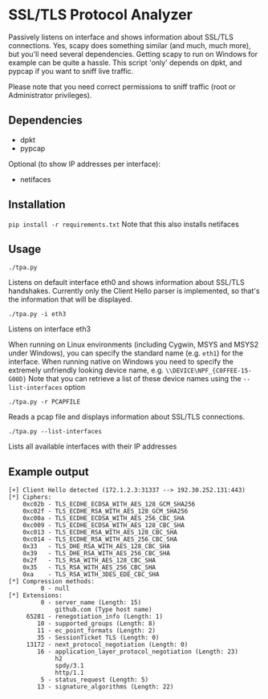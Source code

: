 # SSL/TLS Protocol Analyzer
Passively listens on interface and shows information about SSL/TLS connections.
Yes, scapy does something similar (and much, much more), but you'll need several dependencies. Getting scapy to run on Windows for example can be quite a hassle.
This script 'only' depends on dpkt, and pypcap if you want to sniff live traffic.

Please note that you need correct permissions to sniff traffic (root or Administrator privileges).


Dependencies
------------
+ dpkt
+ pypcap

Optional (to show IP addresses per interface):
+ netifaces


Installation
------------
```pip install -r requirements.txt```
Note that this also installs netifaces


Usage
----
```
./tpa.py
```
Listens on default interface eth0 and shows information about SSL/TLS handshakes. Currently only the Client Hello parser is implemented, so that's the information that will be displayed.

```
./tpa.py -i eth3
```

Listens on interface eth3

When running on Linux environments (including Cygwin, MSYS and MSYS2 under Windows), you can specify the standard name (e.g. `eth1`) for the interface.
When running native on Windows you need to specify the extremely unfriendly looking device name, e.g. `\\DEVICE\NPF_{C0FFEE-15-G00D}`
Note that you can retrieve a list of these device names using the `--list-interfaces` option

```
./tpa.py -r PCAPFILE
```
Reads a pcap file and displays information about SSL/TLS connections.

```
./tpa.py --list-interfaces
```
Lists all available interfaces with their IP addresses 

Example output
--------------
```
[+] Client Hello detected (172.1.2.3:31337 --> 192.30.252.131:443)
[*] Ciphers:
    0xc02b - TLS_ECDHE_ECDSA_WITH_AES_128_GCM_SHA256
    0xc02f - TLS_ECDHE_RSA_WITH_AES_128_GCM_SHA256
    0xc00a - TLS_ECDHE_ECDSA_WITH_AES_256_CBC_SHA
    0xc009 - TLS_ECDHE_ECDSA_WITH_AES_128_CBC_SHA
    0xc013 - TLS_ECDHE_RSA_WITH_AES_128_CBC_SHA
    0xc014 - TLS_ECDHE_RSA_WITH_AES_256_CBC_SHA
    0x33   - TLS_DHE_RSA_WITH_AES_128_CBC_SHA
    0x39   - TLS_DHE_RSA_WITH_AES_256_CBC_SHA
    0x2f   - TLS_RSA_WITH_AES_128_CBC_SHA
    0x35   - TLS_RSA_WITH_AES_256_CBC_SHA
    0xa    - TLS_RSA_WITH_3DES_EDE_CBC_SHA
[*] Compression methods:
         0 - null
[*] Extensions:
         0 - server_name (Length: 15)
             github.com (Type host name)
     65281 - renegotiation_info (Length: 1)
        10 - supported_groups (Length: 8)
        11 - ec_point_formats (Length: 2)
        35 - SessionTicket TLS (Length: 0)
     13172 - next_protocol_negotiation (Length: 0)
        16 - application_layer_protocol_negotiation (Length: 23)
             h2
             spdy/3.1
             http/1.1
         5 - status_request (Length: 5)
        13 - signature_algorithms (Length: 22)

```

